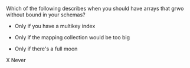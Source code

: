Which of the following describes when you should have arrays that grwo without bound in your schemas?

- Only if you have a multikey index

- Only if the mapping collection would be too big

- Only if there's a full moon

X Never